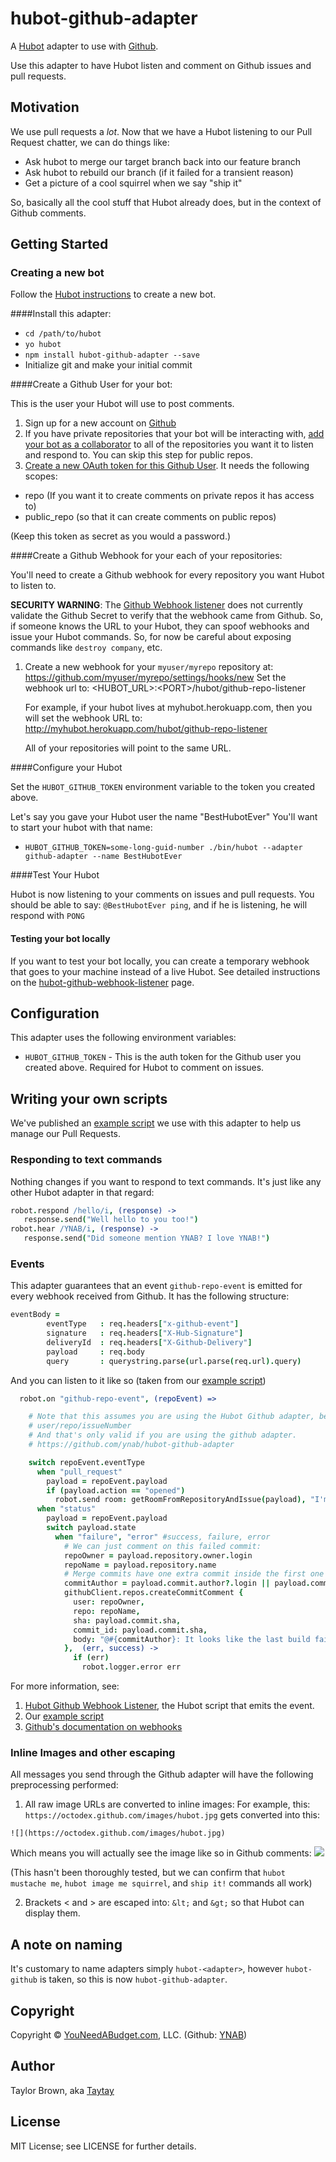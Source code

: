 # hubot-github-adapter

A [Hubot](http://hubot.github.com/) adapter to use with [Github](http://github.com).

Use this adapter to have Hubot listen and comment on Github issues and pull requests.

## Motivation

We use pull requests a _lot_.
Now that we have a Hubot listening to our Pull Request chatter, we can do things like:

- Ask hubot to merge our target branch back into our feature branch
- Ask hubot to rebuild our branch (if it failed for a transient reason)
- Get a picture of a cool squirrel when we say "ship it"

So, basically all the cool stuff that Hubot already does, but in the context of Github comments.

## Getting Started

### Creating a new bot

Follow the [Hubot instructions](https://github.com/github/hubot/blob/master/docs/index.md) to create a new bot.

####Install this adapter:
- `cd /path/to/hubot`
- `yo hubot`
- `npm install hubot-github-adapter --save`
- Initialize git and make your initial commit

####Create a Github User for your bot:

This is the user your Hubot will use to post comments.

1. Sign up for a new account on [Github](https://github.com/)
2. If you have private repositories that your bot will be interacting with, [add your bot as a collaborator](https://help.github.com/articles/adding-collaborators-to-a-personal-repository/) to all of the repositories you want it to listen and respond to. You can skip this step for public repos.
3. [Create a new OAuth token for this Github User](https://help.github.com/articles/creating-an-access-token-for-command-line-use/). It needs the following scopes:

- repo (If you want it to create comments on private repos it has access to)
- public_repo (so that it can create comments on public repos)

(Keep this token as secret as you would a password.)

####Create a Github Webhook for your each of your repositories:

You'll need to create a Github webhook for every repository you want Hubot to listen to.

**SECURITY WARNING**: The [Github Webhook listener](https://github.com/ynab/hubot-github-webhook-listener) does not currently validate the Github Secret to verify that the webhook came from Github. So, if someone knows the URL to your Hubot, they can spoof webhooks and issue your Hubot commands. So, for now be careful about exposing commands like `destroy company`, etc.

1. Create a new webhook for your `myuser/myrepo` repository at:
   https://github.com/myuser/myrepo/settings/hooks/new
   Set the webhook url to: &lt;HUBOT_URL&gt;:&lt;PORT&gt;/hubot/github-repo-listener

   For example, if your hubot lives at myhubot.herokuapp.com, then you will set the webhook URL to: http://myhubot.herokuapp.com/hubot/github-repo-listener

   All of your repositories will point to the same URL.

####Configure your Hubot

Set the `HUBOT_GITHUB_TOKEN` environment variable to the token you created above.

Let's say you gave your Hubot user the name "BestHubotEver"
You'll want to start your hubot with that name:

- `HUBOT_GITHUB_TOKEN=some-long-guid-number ./bin/hubot --adapter github-adapter --name BestHubotEver`

####Test Your Hubot

Hubot is now listening to your comments on issues and pull requests.
You should be able to say:
`@BestHubotEver ping`, and if he is listening, he will respond with `PONG`

#### Testing your bot locally

If you want to test your bot locally, you can create a temporary webhook that goes to your machine instead of a live Hubot. See detailed instructions on the [hubot-github-webhook-listener](https://github.com/ynab/hubot-github-webhook-listener) page.

## Configuration

This adapter uses the following environment variables:

 - `HUBOT_GITHUB_TOKEN` - This is the auth token for the Github user you created above. Required for Hubot to comment on issues.


## Writing your own scripts

We've published an [example script](https://gist.github.com/Taytay/3cc046043f49d13c0a02) we use with this adapter to help us manage our Pull Requests.

### Responding to text commands

Nothing changes if you want to respond to text commands. It's just like any other Hubot adapter in that regard:
```coffeescript
robot.respond /hello/i, (response) ->
   response.send("Well hello to you too!")
robot.hear /YNAB/i, (response) ->
   response.send("Did someone mention YNAB? I love YNAB!")
```

### Events

This adapter guarantees that an event `github-repo-event` is emitted for every webhook received from Github. 
It has the following structure:
```coffeescript
eventBody =
        eventType   : req.headers["x-github-event"]
        signature   : req.headers["X-Hub-Signature"]
        deliveryId  : req.headers["X-Github-Delivery"]
        payload     : req.body
        query       : querystring.parse(url.parse(req.url).query)
```

And you can listen to it like so (taken from our [example script](https://gist.github.com/Taytay/3cc046043f49d13c0a02))

```coffeescript
  robot.on "github-repo-event", (repoEvent) =>

    # Note that this assumes you are using the Hubot Github adapter, because it tries to comment on a github issue like
    # user/repo/issueNumber
    # And that's only valid if you are using the github adapter.
    # https://github.com/ynab/hubot-github-adapter

    switch repoEvent.eventType
      when "pull_request"
        payload = repoEvent.payload
        if (payload.action == "opened")
          robot.send room: getRoomFromRepositoryAndIssue(payload), "I'm your friendly neighborhood Github robot, and I can help you with your pull requests. For a list of the things I can do, just write:\n@#{robot.name} help"
      when "status"
        payload = repoEvent.payload
        switch payload.state
          when "failure", "error" #success, failure, error
            # We can just comment on this failed commit:
            repoOwner = payload.repository.owner.login
            repoName = payload.repository.name
            # Merge commits have one extra commit inside the first one
            commitAuthor = payload.commit.author?.login || payload.commit.commit?.author.login
            githubClient.repos.createCommitComment {
              user: repoOwner,
              repo: repoName,
              sha: payload.commit.sha,
              commit_id: payload.commit.sha,
              body: "@#{commitAuthor}: It looks like the last build failed for this commit: [#{payload.description}](#{payload.target_url})"
            },  (err, success) ->
              if (err)
                robot.logger.error err
```
 
For more information, see:

1) [Hubot Github Webhook Listener](https://github.com/ynab/hubot-github-webhook-listener), the Hubot script that emits the event.
2) Our [example script](https://gist.github.com/Taytay/3cc046043f49d13c0a02)
3) [Github's documentation on webhooks](https://developer.github.com/webhooks/)

### Inline Images and other escaping

All messages you send through the Github adapter will have the following preprocessing performed:

1) All raw image URLs are converted to inline images:
For example, this: `https://octodex.github.com/images/hubot.jpg` gets converted into this:

`![](https://octodex.github.com/images/hubot.jpg)`

Which means you will actually see the image like so in Github comments: 
![](https://octodex.github.com/images/hubot.jpg)

(This hasn't been thoroughly tested, but we can confirm that `hubot mustache me`, `hubot image me squirrel`, and `ship it!` commands all work)

2) Brackets &lt; and &gt; are escaped into: `&lt;` and `&gt;` so that Hubot can display them.


## A note on naming

It's customary to name adapters simply `hubot-<adapter>`, however `hubot-github` is taken, so this is now `hubot-github-adapter`.

## Copyright

Copyright &copy; [YouNeedABudget.com](http://youneedabudget.com), LLC. (Github: [YNAB](http://github.com/ynab))

## Author

Taylor Brown, aka [Taytay](http://github.com/Taytay)

## License

MIT License; see LICENSE for further details.

